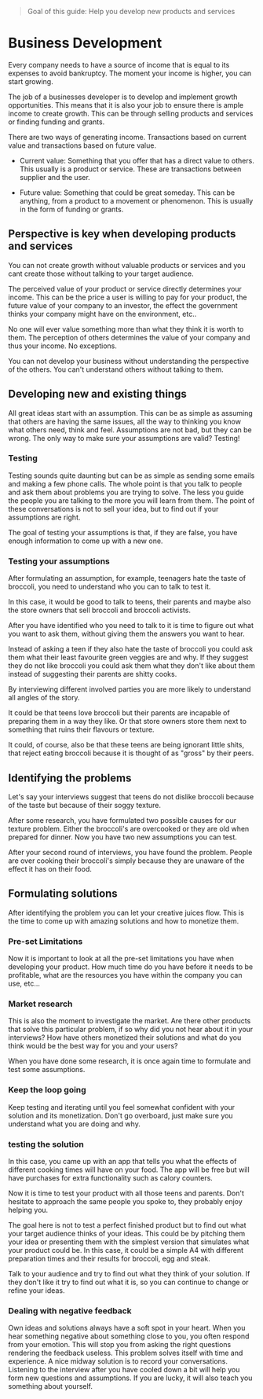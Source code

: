 > Goal of this guide: Help you develop new products and services

# Business Development

Every company needs to have a source of income that is equal to its expenses to avoid bankruptcy. The moment your income is higher, you can start growing.

The job of a businesses developer is to develop and implement growth opportunities. This means that it is also your job to ensure there is ample income to create growth. This can be through selling products and services or finding funding and grants.

There are two ways of generating income. Transactions based on current value and transactions based on future value.

- Current value: Something that you offer that has a direct value to others. This usually is a product or service. These are transactions between supplier and the user.

- Future value: Something that could be great someday. This can be anything, from a product to a movement or phenomenon. This is usually in the form of funding or grants.

## Perspective is key when developing products and services

You can not create growth without valuable products or services and you cant create those without talking to your target audience.

The perceived value of your product or service directly determines your income. This can be the price a user  is willing to pay for your product, the future value of your company to an investor, the effect the government thinks your company might have on the environment, etc..

No one will ever value something more than what they think it is worth to them. The perception of others determines the value of your company and thus your income. No exceptions.

You can not develop your business without understanding the perspective of the others. You can't understand others without talking to them.

## Developing new and existing things

All great ideas start with an assumption. This can be as simple as assuming that others are having the same issues, all the way to thinking you know what others need, think and feel. Assumptions are not bad, but they can be wrong. The only way to make sure your assumptions are valid? Testing!

### Testing

Testing sounds quite daunting but can be as simple as sending some emails and making a few phone calls. The whole point is that you talk to people and ask them about problems you are trying to solve. The less you guide the people you are talking to the more you will learn from them. The point of these conversations is not to sell your idea, but to find out if your assumptions are right.

The goal of testing your assumptions is that, if they are false, you have enough information to come up with a new one.

### Testing your assumptions

After formulating an assumption, for example, teenagers hate the taste of broccoli, you need to understand who you can to talk to test it.

In this case, it would be good to talk to teens, their parents and maybe also the store owners that sell broccoli and broccoli activists.

After you have identified who you need to talk to it is time to figure out what you want to ask them, without giving them the answers you want to hear.

Instead of asking a teen if they also hate the taste of broccoli you could ask them what their least favourite green veggies are and why. If they suggest they do not like broccoli you could ask them what they don't like about them instead of suggesting their parents are shitty cooks.  

By interviewing different involved parties you are more likely to understand all angles of the story.

It could be that teens love broccoli but their parents are incapable of preparing them in a way they like. Or that store owners store them next to something that ruins their flavours or texture.

It could, of course, also be that these teens are being ignorant little shits, that reject eating broccoli because it is thought of as "gross" by their peers.

## Identifying the problems

Let's say your interviews suggest that teens do not dislike broccoli because of the taste but because of their soggy texture.

After some research, you have formulated two possible causes for our texture problem. Either the broccoli's are overcooked or they are old when prepared for dinner. Now you have two new assumptions you can test.

After your second round of interviews, you have found the problem. People are over cooking their broccoli's simply because they are unaware of the effect it has on their food.

## Formulating solutions

After identifying the problem you can let your creative juices flow. This is the time to come up with amazing solutions and how to monetize them.

### Pre-set Limitations

Now it is important to look at all the pre-set limitations you have when developing your product. How much time do you have before it needs to be profitable, what are the resources you have within the company you can use, etc...

### Market research

This is also the moment to investigate the market. Are there other products that solve this particular problem, if so why did you not hear about it in your interviews? How have others monetized their solutions and what do you think would be the best way for you and your users?

When you have done some research, it is once again time to formulate and test some assumptions.

### Keep the loop going

Keep testing and iterating until you feel somewhat confident with your solution and its monetization. Don't go overboard, just make sure you understand what you are doing and why.

### testing the solution

In this case, you came up with an app that tells you what the effects of different cooking times will have on your food. The app will be free but will have purchases for extra functionality such as calory counters.

Now it is time to test your product with all those teens and parents. Don't hesitate to approach the same people you spoke to, they probably enjoy helping you.

The goal here is not to test a perfect finished product but to find out what your target audience thinks of your ideas. This could be by pitching them your idea or presenting them with the simplest version that simulates what your product could be. In this case, it could be a simple A4 with different preparation times and their results for broccoli, egg and steak.

Talk to your audience and try to find out what they think of your solution. If they don't like it try to find out what it is, so you can continue to change or refine your ideas.

### Dealing with negative feedback

Own ideas and solutions always have a soft spot in your heart. When you hear something negative about something close to you, you often respond from your emotion. This will stop you from asking the right questions rendering the feedback useless. This problem solves itself with time and experience. A nice midway solution is to record your conversations. Listening to the interview after you have cooled down a bit will help you form new questions and assumptions. If you are lucky, it will also teach you something about yourself.

